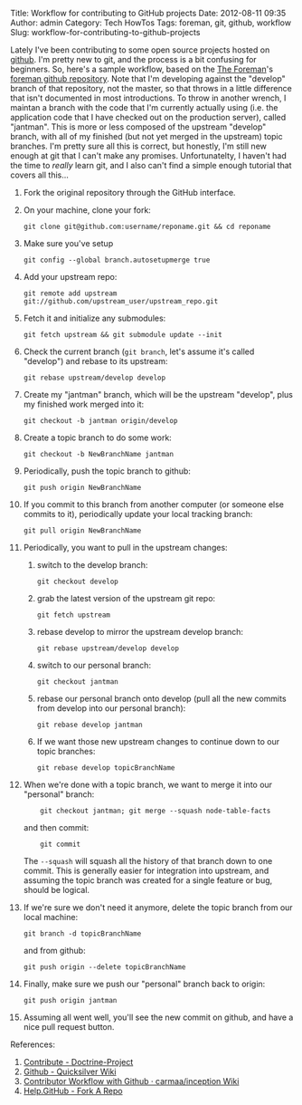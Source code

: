 Title: Workflow for contributing to GitHub projects
Date: 2012-08-11 09:35
Author: admin
Category: Tech HowTos
Tags: foreman, git, github, workflow
Slug: workflow-for-contributing-to-github-projects

Lately I've been contributing to some open source projects hosted on
[github](http://github.com). I'm pretty new to git, and the process is a
bit confusing for beginners. So, here's a sample workflow, based on the
[The Foreman](http://theforeman.org)'s [foreman github
repository](https://github.com/theforeman/foreman). Note that I'm
developing against the "develop" branch of that repository, not the
master, so that throws in a little difference that isn't documented in
most introductions. To throw in another wrench, I maintan a branch with
the code that I'm currently actually using (i.e. the application code
that I have checked out on the production server), called "jantman".
This is more or less composed of the upstream "develop" branch, with all
of my finished (but not yet merged in the upstream) topic branches. I'm
pretty sure all this is correct, but honestly, I'm still new enough at
git that I can't make any promises. Unfortunatelty, I haven't had the
time to *really* learn git, and I also can't find a simple enough
tutorial that covers all this...

1.  Fork the original repository through the GitHub interface.
2.  On your machine, clone your fork:

        git clone git@github.com:username/reponame.git && cd reponame

3.  Make sure you've setup

        git config --global branch.autosetupmerge true

4.  Add your upstream repo:

        git remote add upstream git://github.com/upstream_user/upstream_repo.git

5.  Fetch it and initialize any submodules:

        git fetch upstream && git submodule update --init

6.  Check the current branch (`git branch`, let's assume it's called
    "develop") and rebase to its upstream:

        git rebase upstream/develop develop

7.  Create my "jantman" branch, which will be the upstream "develop",
    plus my finished work merged into it:

        git checkout -b jantman origin/develop

8.  Create a topic branch to do some work:

        git checkout -b NewBranchName jantman

9.  Periodically, push the topic branch to github:

        git push origin NewBranchName

10. If you commit to this branch from another computer (or someone else
    commits to it), periodically update your local tracking branch:

        git pull origin NewBranchName

11. Periodically, you want to pull in the upstream changes:
    1.  switch to the develop branch:

            git checkout develop

    2.  grab the latest version of the upstream git repo:

            git fetch upstream

    3.  rebase develop to mirror the upstream develop branch:

            git rebase upstream/develop develop

    4.  switch to our personal branch:

            git checkout jantman

    5.  rebase our personal branch onto develop (pull all the new
        commits from develop into our personal branch):

            git rebase develop jantman

    6.  If we want those new upstream changes to continue down to our
        topic branches:

            git rebase develop topicBranchName

12. When we're done with a topic branch, we want to merge it into our
    "personal" branch:

            git checkout jantman; git merge --squash node-table-facts

    and then commit:

            git commit

    The `--squash` will squash all the history of that branch down to
    one commit. This is generally easier for integration into upstream,
    and assuming the topic branch was created for a single feature or
    bug, should be logical.

13. If we're sure we don't need it anymore, delete the topic branch from
    our local machine:

        git branch -d topicBranchName

    and from github:

        git push origin --delete topicBranchName

14. Finally, make sure we push our "personal" branch back to origin:

        git push origin jantman

15. Assuming all went well, you'll see the new commit on github, and
    have a nice pull request button.

References:

1.  [Contribute -
    Doctrine-Project](http://www.doctrine-project.org/contribute.html)
2.  [Github - Quicksilver Wiki](http://qsapp.com/wiki/Github)
3.  [Contributor Workflow with Github · carmaa/inception
    Wiki](https://github.com/carmaa/inception/wiki/Contributor-Workflow-with-Github)
4.  [Help.GitHub - Fork A Repo](http://help.github.com/fork-a-repo/)

